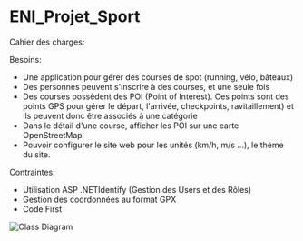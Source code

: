 # ENI_Projet_Sport

Cahier des charges:

Besoins:
  - Une application pour gérer des courses de spot (running, vélo, bâteaux)
  - Des personnes peuvent s'inscrire à des courses, et une seule fois
  - Des courses possèdent des POI (Point of Interest). Ces points sont des points GPS pour gérer le départ, l'arrivée, checkpoints, ravitaillement) et ils peuvent donc être associés à une catégorie
  - Dans le détail d'une course, afficher les POI sur une carte OpenStreetMap
  - Pouvoir configurer le site web pour les unités (km/h, m/s ...), le thème du site.
  
Contraintes:
  - Utilisation ASP .NETIdentify (Gestion des Users et des Rôles)
  - Gestion des coordonnées au format GPX
  - Code First

![Class Diagram](ENI_Projet_Sport/diagram_class.PNG?raw=true "Diagramme de classe")
